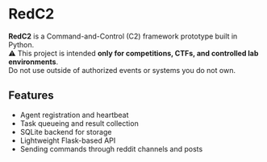 # RedC2

**RedC2** is a Command-and-Control (C2) framework prototype built in Python.  
⚠️ This project is intended **only for competitions, CTFs, and controlled lab environments**.  
Do not use outside of authorized events or systems you do not own.

## Features
- Agent registration and heartbeat  
- Task queueing and result collection  
- SQLite backend for storage  
- Lightweight Flask-based API
- Sending commands through reddit channels and posts


